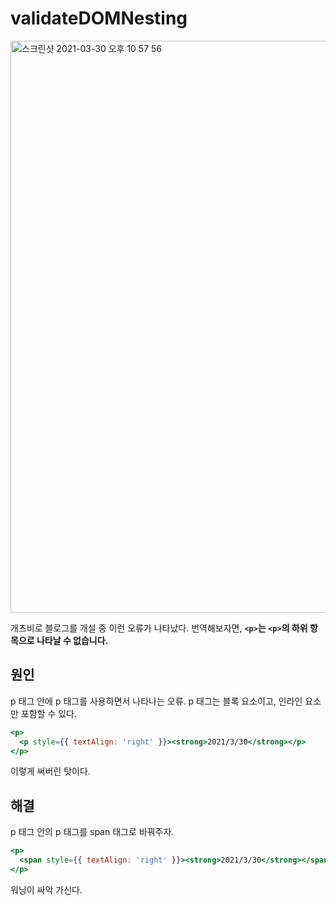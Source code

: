 # validateDOMNesting

<img width="915" alt="스크린샷 2021-03-30 오후 10 57 56" src="https://user-images.githubusercontent.com/59427983/113001170-844ce880-91ab-11eb-9a30-9672cf0d8d68.png">

개츠비로 블로그를 개설 중 이런 오류가 나타났다. 번역해보자면, **`<p>`는 `<p>`의 하위 항목으로 나타날 수 없습니다.**

## 원인

p 태그 안에 p 태그를 사용하면서 나타나는 오류. p 태그는 블록 요소이고, 인라인 요소만 포함할 수 있다.

```jsx
<p>
  <p style={{ textAlign: 'right' }}><strong>2021/3/30</strong></p>
</p>
```

이렇게 써버린 탓이다.

## 해결

p 태그 안의 p 태그를 span 태그로 바꿔주자.

```jsx
<p>
  <span style={{ textAlign: 'right' }}><strong>2021/3/30</strong></span>
</p>
```

워닝이 싸악 가신다.